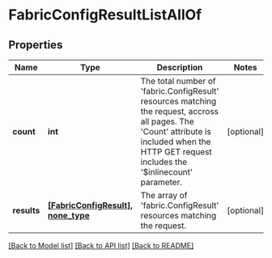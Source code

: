 # FabricConfigResultListAllOf

## Properties
Name | Type | Description | Notes
------------ | ------------- | ------------- | -------------
**count** | **int** | The total number of &#39;fabric.ConfigResult&#39; resources matching the request, accross all pages. The &#39;Count&#39; attribute is included when the HTTP GET request includes the &#39;$inlinecount&#39; parameter. | [optional] 
**results** | [**[FabricConfigResult], none_type**](FabricConfigResult.md) | The array of &#39;fabric.ConfigResult&#39; resources matching the request. | [optional] 

[[Back to Model list]](../README.md#documentation-for-models) [[Back to API list]](../README.md#documentation-for-api-endpoints) [[Back to README]](../README.md)


